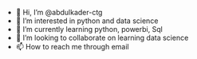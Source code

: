 - 👋 Hi, I’m @abdulkader-ctg
- 👀 I’m interested in python and data science
- 🌱 I’m currently learning python, powerbi, Sql
- 💞️ I’m looking to collaborate on learning data science
- 📫 How to reach me through email

<!---
abdulkader-ctg/abdulkader-ctg is a ✨ special ✨ repository because its `README.md` (this file) appears on your GitHub profile.
You can click the Preview link to take a look at your changes.
--->

